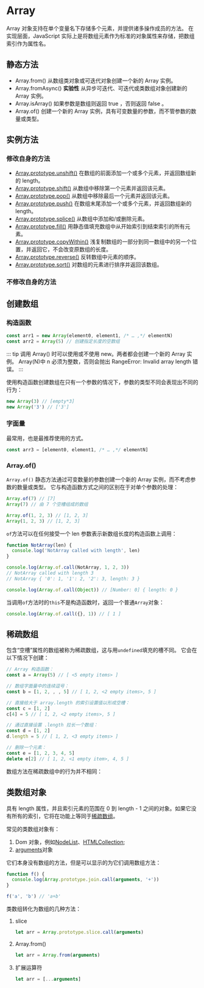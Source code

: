 # Array

Array 对象支持在单个变量名下存储多个元素，并提供诸多操作成员的方法。
在实现层面，JavaScript 实际上是将数组元素作为标准的对象属性来存储，把数组索引作为属性名。

## 静态方法

- Array.from()
  从数组类对象或可迭代对象创建一个新的 Array 实例。
- Array.fromAsync() **实验性**
  从异步可迭代、可迭代或类数组对象创建新的 Array 实例。
- Array.isArray()
  如果参数是数组则返回 true ，否则返回 false 。
- Array.of()
  创建一个新的 Array 实例，具有可变数量的参数，而不管参数的数量或类型。

## 实例方法

### 修改自身的方法

- [Array.prototype.unshift()](https://developer.mozilla.org/zh-CN/docs/Web/JavaScript/Reference/Global_Objects/Array/unshift) 在数组的前面添加一个或多个元素，并返回数组新的 length。
- [Array.prototype.shift()](https://developer.mozilla.org/zh-CN/docs/Web/JavaScript/Reference/Global_Objects/Array/shift) 从数组中移除第一个元素并返回该元素。
- [Array.prototype.pop()](https://developer.mozilla.org/zh-CN/docs/Web/JavaScript/Reference/Global_Objects/Array/pop) 从数组中移除最后一个元素并返回该元素。
- [Array.prototype.push()](https://developer.mozilla.org/zh-CN/docs/Web/JavaScript/Reference/Global_Objects/Array/push) 在数组末尾添加一个或多个元素，并返回数组新的 length。
- [Array.prototype.splice()](https://developer.mozilla.org/zh-CN/docs/Web/JavaScript/Reference/Global_Objects/Array/splice) 从数组中添加和/或删除元素。
- [Array.prototype.fill()](https://developer.mozilla.org/zh-CN/docs/Web/JavaScript/Reference/Global_Objects/Array/fill) 用静态值填充数组中从开始索引到结束索引的所有元素。
- [Array.prototype.copyWithin()](https://developer.mozilla.org/zh-CN/docs/Web/JavaScript/Reference/Global_Objects/Array/copyWithin) 浅复制数组的一部分到同一数组中的另一个位置，并返回它，不会改变原数组的长度。
- [Array.prototype.reverse()](https://developer.mozilla.org/zh-CN/docs/Web/JavaScript/Reference/Global_Objects/Array/reverse) 反转数组中元素的顺序。
- [Array.prototype.sort()](https://developer.mozilla.org/zh-CN/docs/Web/JavaScript/Reference/Global_Objects/Array/sort) 对数组的元素进行排序并返回该数组。

### 不修改自身的方法

## 创建数组

### 构造函数

```js
const arr1 = new Array(element0, element1, /* … ,*/ elementN)
const arr2 = Array(5) // 创建指定长度的空数组
```

::: tip
调用 Array() 时可以使用或不使用 new。两者都会创建一个新的 Array 实例。
Array(N)中 n 必须为整数，否则会抛出 RangeError: Invalid array length 错误。
:::

使用构造函数创建数组在只有一个参数的情况下，参数的类型不同会表现出不同的行为：

```js
new Array(3) // [empty*3]
new Array('3') // ['3']
```

### 字面量

最常用，也是最推荐使用的方式。

```js
const arr3 = [element0, element1, /* … ,*/ elementN]
```

### Array.of()

`Array.of()` 静态方法通过可变数量的参数创建一个新的 Array 实例，而不考虑参数的数量或类型。
它与构造函数方式之间的区别在于对单个参数的处理：

```js
Array.of(7) // [7]
Array(7) // 由 7 个空槽组成的数组

Array.of(1, 2, 3) // [1, 2, 3]
Array(1, 2, 3) // [1, 2, 3]
```

`of`方法可以在任何接受一个 len 参数表示新数组长度的构造函数上调用：

```js
function NotArray(len) {
  console.log('NotArray called with length', len)
}

console.log(Array.of.call(NotArray, 1, 2, 3))
// NotArray called with length 3
// NotArray { '0': 1, '1': 2, '2': 3, length: 3 }

console.log(Array.of.call(Object)) // [Number: 0] { length: 0 }
```

当调用`of`方法时的`this`不是构造函数时，返回一个普通`Array`对象：

```js
console.log(Array.of.call({}, 1)) // [ 1 ]
```

## 稀疏数组

包含“空槽”属性的数组被称为稀疏数组，这与用`undefined`填充的槽不同。
它会在以下情况下创建：

```js
// Array 构造函数：
const a = Array(5) // [ <5 empty items> ]

// 数组字面量中的连续逗号：
const b = [1, 2, , , 5] // [ 1, 2, <2 empty items>, 5 ]

// 直接给大于 array.length 的索引设置值以形成空槽：
const c = [1, 2]
c[4] = 5 // [ 1, 2, <2 empty items>, 5 ]

// 通过直接设置 .length 拉长一个数组：
const d = [1, 2]
d.length = 5 // [ 1, 2, <3 empty items> ]

// 删除一个元素：
const e = [1, 2, 3, 4, 5]
delete e[2] // [ 1, 2, <1 empty item>, 4, 5 ]
```

数组方法在稀疏数组中的行为并不相同：

## 类数组对象

具有 length 属性，并且索引元素的范围在 0 到 length - 1 之间的对象。如果它没有所有的索引，它将在功能上等同于[稀疏数组](#稀疏数组)。

常见的类数组对象有：

1. Dom 对象，例如[NodeList](https://developer.mozilla.org/zh-CN/docs/Web/API/NodeList)、[HTMLCollection](https://developer.mozilla.org/zh-CN/docs/Web/API/HTMLCollection);
2. [arguments](https://developer.mozilla.org/zh-CN/docs/Web/JavaScript/Reference/Functions/arguments)对象

它们本身没有数组的方法，但是可以显示的为它们调用数组方法：

```js
function f() {
  console.log(Array.prototype.join.call(arguments, '+'))
}

f('a', 'b') // 'a+b'
```

类数组转化为数组的几种方法：

1. slice
   ```js
   let arr = Array.prototype.slice.call(arguments)
   ```
2. Array.from()
   ```js
   let arr = Array.from(arguments)
   ```
3. 扩展运算符
   ```js
   let arr = [...arguments]
   ```
